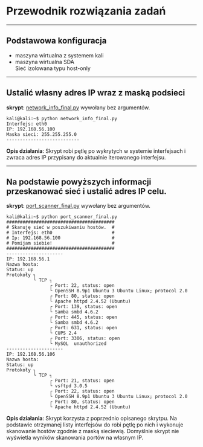 # Przewodnik rozwiązania zadań
___
## Podstawowa konfiguracja
- maszyna wirtualna z systemem kali
- maszyna wirtualna SDA\
Sieć izolowana typu host-only 
___
## Ustalić własny adres IP wraz z maską podsieci

**skrypt**: [network_info_final.py](network_info_final.py) wywołany bez argumentów.

```console
kali@kali:~$ python network_info_final.py
Interfejs: eth0
IP: 192.168.56.100
Maska sieci: 255.255.255.0
---------------------------
```

**Opis działania**: Skrypt robi pętlę po wykrytych w systemie interfejsach i zwraca adres IP przypisany do aktualnie iterowanego interfejsu.
___
## Na podstawie powyższych informacji przeskanować sieć i ustalić adres IP celu.
**skrypt**: [port_scanner_final.py](port_scanner_final.py) wywołany bez argumentów.

```console
kali@kali:~$ python port_scanner_final.py
########################################
# Skanuję sieć w poszukiwaniu hostów.  #
# Interfejs: eth0                      #
# Ip: 192.168.56.100                   #
# Pomijam siebie!                      #
########################################
---------------------
IP: 192.168.56.1
Nazwa hosta: 
Status: up
Protokoły ┐
          └ TCP ┐
                ┌ Port: 22, status: open
                └ OpenSSH 8.9p1 Ubuntu 3 Ubuntu Linux; protocol 2.0
                ┌ Port: 80, status: open
                └ Apache httpd 2.4.52 (Ubuntu)
                ┌ Port: 139, status: open
                └ Samba smbd 4.6.2 
                ┌ Port: 445, status: open
                └ Samba smbd 4.6.2 
                ┌ Port: 631, status: open
                └ CUPS 2.4 
                ┌ Port: 3306, status: open
                └ MySQL  unauthorized
---------------------
IP: 192.168.56.106
Nazwa hosta: 
Status: up
Protokoły ┐
          └ TCP ┐
                ┌ Port: 21, status: open
                └ vsftpd 3.0.5 
                ┌ Port: 22, status: open
                └ OpenSSH 8.9p1 Ubuntu 3 Ubuntu Linux; protocol 2.0
                ┌ Port: 80, status: open
                └ Apache httpd 2.4.52 (Ubuntu)

```
**Opis działania**: Skrypt korzysta z poprzednio opisanego skrytpu. Na podstawie otrzymanej listy interfejsów do robi pętlę po nich i wykonuje skanowanie hostów zgodnie z maską sieciewią. Domyślnie skrypt nie wyświetla wyników skanowania portów na własnym IP.